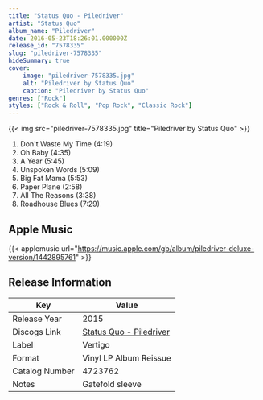 ```yaml
---
title: "Status Quo - Piledriver"
artist: "Status Quo"
album_name: "Piledriver"
date: 2016-05-23T18:26:01.000000Z
release_id: "7578335"
slug: "piledriver-7578335"
hideSummary: true
cover:
    image: "piledriver-7578335.jpg"
    alt: "Piledriver by Status Quo"
    caption: "Piledriver by Status Quo"
genres: ["Rock"]
styles: ["Rock & Roll", "Pop Rock", "Classic Rock"]
---
```


{{< img src="piledriver-7578335.jpg" title="Piledriver by Status Quo" >}}

<!-- section break -->

1. Don't Waste My Time (4:19)
2. Oh Baby (4:35)
3. A Year (5:45)
4. Unspoken Words (5:09)
5. Big Fat Mama (5:53)
6. Paper Plane (2:58)
7. All The Reasons (3:38)
8. Roadhouse Blues (7:29)

<!-- section break -->




## Apple Music
{{< applemusic url="https://music.apple.com/gb/album/piledriver-deluxe-version/1442895761" >}}






## Release Information
|  Key           | Value                                                |
| ---------------| ---------------------------------------------------- |
| Release Year   | 2015                                   |
| Discogs Link   | [Status Quo - Piledriver](https://www.discogs.com/release/7578335-Status-Quo-Piledriver) |
| Label          | Vertigo |
| Format         | Vinyl LP Album Reissue |
| Catalog Number | 4723762 |
| Notes | Gatefold sleeve  |